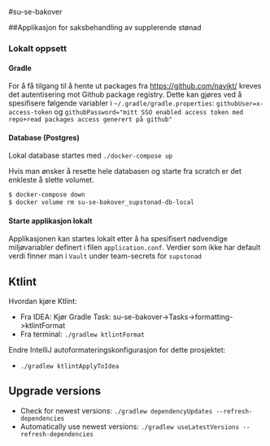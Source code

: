 #su-se-bakover

##Applikasjon for saksbehandling av supplerende stønad

### Lokalt oppsett
#### Gradle
For å få tilgang til å hente ut packages fra https://github.com/navikt/ kreves det autentisering mot Github package registry.
Dette kan gjøres ved å spesifisere følgende variabler i `~/.gradle/gradle.properties`:
`githubUser=x-access-token` og `githubPassword="mitt SSO enabled access token med repo+read packages access generert på github"`

#### Database (Postgres)
Lokal database startes med `./docker-compose up`

Hvis man ønsker å resette hele databasen og starte fra scratch er det enkleste å slette volumet.

```sh
$ docker-compose down
$ docker volume rm su-se-bakover_supstonad-db-local
```

#### Starte applikasjon lokalt

Applikasjonen kan startes lokalt etter å ha spesifisert nødvendige miljøvariabler definert i filen `application.conf`.
Verdier som ikke har default verdi finner man i `Vault` under team-secrets for  `supstonad`

## Ktlint

Hvordan kjøre Ktlint:
* Fra IDEA: Kjør Gradle Task: su-se-bakover->Tasks->formatting->ktlintFormat
* Fra terminal: `./gradlew ktlintFormat`

Endre IntelliJ autoformateringskonfigurasjon for dette prosjektet:
* `./gradlew ktlintApplyToIdea`

## Upgrade versions
* Check for newest versions: `./gradlew dependencyUpdates --refresh-dependencies`
* Automatically use newest versions: `./gradlew useLatestVersions --refresh-dependencies`
